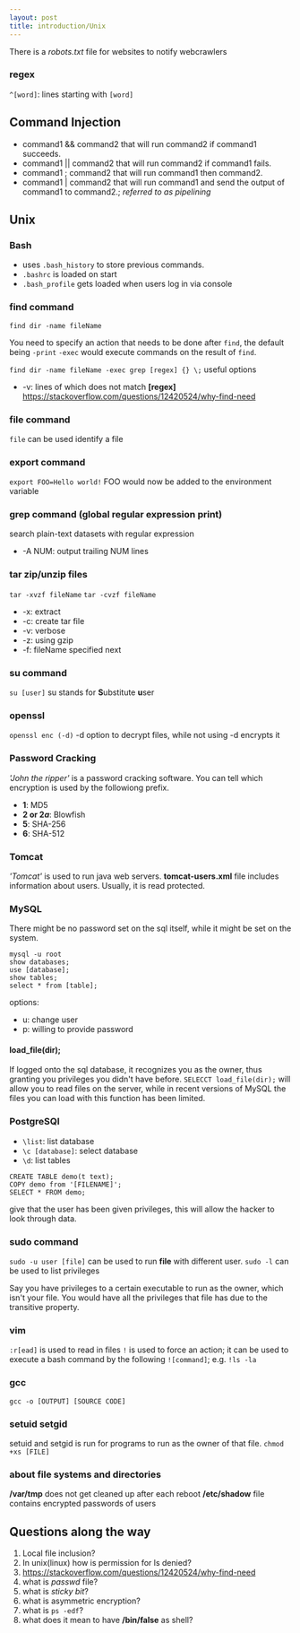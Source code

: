 ```yaml
---
layout: post
title: introduction/Unix
---
```


There is a *robots.txt* file for websites to notify webcrawlers

### regex
`^[word]`: lines starting with `[word]`

## Command Injection
- command1 && command2 that will run command2 if command1 succeeds.
- command1 || command2 that will run command2 if command1 fails.
- command1 ; command2 that will run command1 then command2.
- command1 | command2 that will run command1 and send the output of command1 to command2.; *referred to as pipelining*

## Unix
### Bash
- uses `.bash_history` to store previous commands.
- `.bashrc` is loaded on start
- `.bash_profile` gets loaded when users log in via console
 
### find command
`find dir -name fileName`

You need to specify an action that needs to be done after `find`, the default being `-print`
`-exec` would execute commands on the result of `find`.

`find dir -name fileName -exec grep [regex] {} \;`
useful options
- -v: lines of which does not match **[regex]**
https://stackoverflow.com/questions/12420524/why-find-need

### file command
`file` can be used identify a file

### export command
`export FOO=Hello world!`
FOO would now be added to the environment variable

### grep command (global regular expression print)
search plain-text datasets with regular expression
- -A NUM: output trailing NUM lines

### tar zip/unzip files
`tar -xvzf fileName`
`tar -cvzf fileName`
- -x: extract
- -c: create tar file
- -v: verbose
- -z: using gzip
- -f: fileName specified next

### su command
`su [user]`
su stands for **S**ubstitute **u**ser

### openssl
`openssl enc (-d)`
-d option to decrypt files, while not using -d encrypts it

### Password Cracking
*'John the ripper'* is a password cracking software.
You can tell which encryption is used by the followiong prefix.
- **$1$**: MD5
- **$2$ or $2a$**: Blowfish
- **$5$**: SHA-256
- **$6$**: SHA-512

### Tomcat
*'Tomcat'* is used to run java web servers.
**tomcat-users.xml** file includes information about users. Usually, it is read protected.

### MySQL
There might be no password set on the sql itself, while it might be set on the system.
```
mysql -u root
show databases;
use [database];
show tables;
select * from [table];
```
options:
- u: change user
- p: willing to provide password


#### load_file(dir);
If logged onto the sql database, it recognizes you as the owner, thus granting you privileges you didn't have before.
`SELECCT load_file(dir);` will allow you to read files on the server, while in recent versions of MySQL the files you can load with this function has been limited.

### PostgreSQl
- `\list`: list database
- `\c [database]`: select database
- `\d`: list tables

```
CREATE TABLE demo(t text);
COPY demo from '[FILENAME]';
SELECT * FROM demo;
```
give that the user has been given privileges, this will allow the hacker to look through data.

### sudo command
`sudo -u user [file]` can be used to run **file** with different user.
`sudo -l` can be used to list privileges

Say you have privileges to a certain executable to run as the owner, which isn't your file.
You would have all the privileges that file has due to the transitive property.

### vim
`:r[ead]` is used to read in files
`!` is used to force an action; it can be used to execute a bash command by the following `![command]`; e.g. `!ls -la`

### gcc
`gcc -o [OUTPUT] [SOURCE CODE]`

### setuid setgid
setuid and setgid is run for programs to run as the owner of that file.
`chmod +xs [FILE]`

### about file systems and directories
**/var/tmp** does not get cleaned up after each reboot
**/etc/shadow** file contains encrypted passwords of users
## Questions along the way
1. Local file inclusion? 
2. In unix(linux) how is permission for ls denied?
3. https://stackoverflow.com/questions/12420524/why-find-need
4. what is *passwd* file?
5. what is *sticky bit*?
6. what is asymmetric encryption?
7. what is `ps -edf`?
8. what does it mean to have **/bin/false** as shell?
